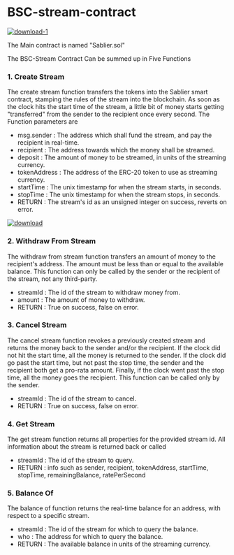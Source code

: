 # BSC-stream-contract

<a href="https://ibb.co/Y3s5Lz4"><img src="https://i.ibb.co/56HQRNX/download-1.png" alt="download-1" border="0"></a>

The Main contract is named "Sablier.sol"

The BSC-Stream Contract Can be summed up in Five Functions 

### 1. Create Stream
   The create stream function transfers the tokens into the Sablier smart contract, stamping the rules of the stream into the blockchain. As soon as the clock hits the start time of the stream, a little bit of money starts getting "transferred" from the sender to the recipient once every second.‌
  The Function parameters are 

- msg.sender : The address which shall fund the stream, and pay the recipient in real-time.
- recipient : The address towards which the money shall be streamed.
- deposit : The amount of money to be streamed, in units of the streaming currency.
- tokenAddress : The address of the ERC-20 token to use as streaming currency.
- startTime : The unix timestamp for when the stream starts, in seconds.
- stopTime : The unix timestamp for when the stream stops, in seconds.
- RETURN : The stream's id as an unsigned integer on success, reverts on error.

<a href="https://ibb.co/FYQsSZ3"><img src="https://i.ibb.co/NN018DC/download.png" alt="download" border="0"></a>
  
### 2. Withdraw From Stream
   The withdraw from stream function transfers an amount of money to the recipient's address. The amount must be less than or equal to the available balance. This function can only be called by the sender or the recipient of the stream, not any third-party.

- streamId : The id of the stream to withdraw money from.
- amount : The amount of money to withdraw.
- RETURN : True on success, false on error.
  
### 3. Cancel Stream
   The cancel stream function revokes a previously created stream and returns the money back to the sender and/or the recipient. If the clock did not hit the start time, all the money is returned to the sender. If the clock did go past the start time, but not past the stop time, the sender and the recipient both get a pro-rata amount. Finally, if the clock went past the stop time, all the money goes the recipient. This function can be called only by the sender.

- streamId : The id of the stream to cancel.
- RETURN : True on success, false on error.

### 4. Get Stream
   The get stream function returns all properties for the provided stream id. All information about the stream is returned back or called

- streamId : The id of the stream to query.
- RETURN : info such as sender, recipient, tokenAddress, startTime, stopTime, remainingBalance, ratePerSecond 

### 5. Balance Of
The balance of function returns the real-time balance for an address, with respect to a specific stream.

- streamId : The id of the stream for which to query the balance.
- who : The address for which to query the balance.
- RETURN : The available balance in units of the streaming currency.
